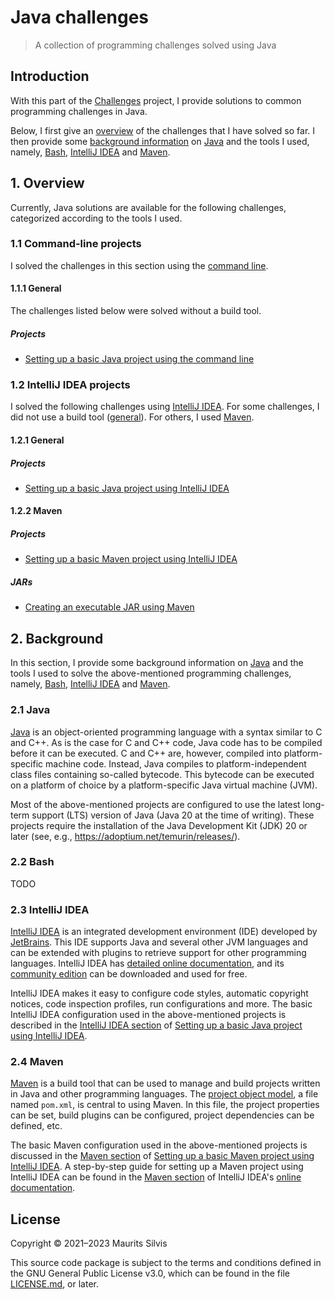 # Java challenges

> A collection of programming challenges solved using Java

## Introduction

With this part of the [Challenges](https://github.com/mauritssilvis/challenges) project, I provide solutions to common programming challenges in Java.

Below, I first give an [overview](#1-overview) of the challenges that I have solved so far.
I then provide some [background information](#2-background) on [Java](#21-java) and the tools I used, namely, [Bash](#22-bash), [IntelliJ IDEA](#23-intellij-idea) and [Maven](#24-maven).

## 1. Overview

Currently, Java solutions are available for the following challenges, categorized according to the tools I used.

### 1.1 Command-line projects

I solved the challenges in this section using the [command line](#22-bash).

#### 1.1.1 General

The challenges listed below were solved without a build tool.

##### Projects

* [Setting up a basic Java project using the command line](basic-java-project-cli)

### 1.2 IntelliJ IDEA projects

I solved the following challenges using [IntelliJ IDEA](#23-intellij-idea).
For some challenges, I did not use a build tool ([general](#121-general)).
For others, I used [Maven](#122-maven).

#### 1.2.1 General

##### Projects

* [Setting up a basic Java project using IntelliJ IDEA](basic-java-project-intellij)

#### 1.2.2 Maven

##### Projects

* [Setting up a basic Maven project using IntelliJ IDEA](basic-maven-project-intellij)

##### JARs

* [Creating an executable JAR using Maven](executable-jar-maven-intellij)

## 2. Background

In this section, I provide some background information on [Java](#21-java) and the tools I used to solve the above-mentioned programming challenges, namely, [Bash](#22-bash), [IntelliJ IDEA](#23-intellij-idea) and [Maven](#24-maven).

### 2.1 Java

[Java](https://www.oracle.com/java/) is an object-oriented programming language with a syntax similar to C and C++.
As is the case for C and C++ code, Java code has to be compiled before it can be executed.
C and C++ are, however, compiled into platform-specific machine code.
Instead, Java compiles to platform-independent class files containing so-called bytecode.
This bytecode can be executed on a platform of choice by a platform-specific Java virtual machine (JVM).

Most of the above-mentioned projects are configured to use the latest long-term support (LTS) version of Java (Java 20 at the time of writing).
These projects require the installation of the Java Development Kit (JDK) 20 or later (see, e.g., https://adoptium.net/temurin/releases/).


### 2.2 Bash

TODO

### 2.3 IntelliJ IDEA

[IntelliJ IDEA](https://www.jetbrains.com/idea/) is an integrated development environment (IDE) developed by [JetBrains](https://www.jetbrains.com/).
This IDE supports Java and several other JVM languages and can be extended with plugins to retrieve support for other programming languages.
IntelliJ IDEA has [detailed online documentation](https://www.jetbrains.com/help/idea/discover-intellij-idea.html), and its [community edition](https://www.jetbrains.com/idea/download/) can be downloaded and used for free.

IntelliJ IDEA makes it easy to configure code styles, automatic copyright notices, code inspection profiles, run configurations and more.
The basic IntelliJ IDEA configuration used in the above-mentioned projects is described in the [IntelliJ IDEA section](basic-java-project-intellij#12-intellij-idea) of [Setting up a basic Java project using IntelliJ IDEA](basic-java-project-intellij).

### 2.4 Maven

[Maven](https://maven.apache.org/) is a build tool that can be used to manage and build projects written in Java and other programming languages.
The [project object model](https://maven.apache.org/guides/introduction/introduction-to-the-pom.html), a file named `pom.xml`, is central to using Maven.
In this file, the project properties can be set, build plugins can be configured, project dependencies can be defined, etc.

The basic Maven configuration used in the above-mentioned projects is discussed in the [Maven section](basic-maven-project-intellij#13-maven) of [Setting up a basic Maven project using IntelliJ IDEA](basic-maven-project-intellij).
A step-by-step guide for setting up a Maven project using IntelliJ IDEA can be found in the [Maven section](https://www.jetbrains.com/help/idea/maven-support.html#create_new_maven_project) of IntelliJ IDEA's [online documentation](https://www.jetbrains.com/help/idea/discover-intellij-idea.html).

## License

Copyright © 2021–2023 Maurits Silvis

This source code package is subject to the terms and conditions defined in the GNU General Public License v3.0, which can be found in the file [LICENSE.md](../LICENSE.md), or later.
